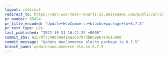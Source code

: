 ```yaml
---
layout: redirect
redirect_to: https://a8c-woo-test-reports.s3.amazonaws.com/public/pr/35424/e2e/index.html
pr_number: 35424
pr_title_encoded: "Update+WooCommerce+blocks+package+to+8.7.5"
pr_test_type: e2e
last_published: "2022-10-31 16:42:29 +0000"
commit_sha: 8257df73408d0e416a30b797db8d9e67e4517060
commit_message: "Update WooCommerce blocks package to 8.7.5"
branch_name: update/woocommerce-blocks-8.7.5
---
```

